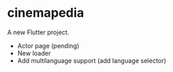 # cinemapedia

A new Flutter project.

- Actor page (pending)
- New loader
- Add multilanguage support (add language selector)
